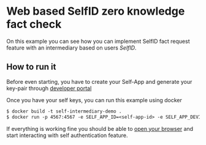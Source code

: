 # Web based SelfID zero knowledge fact check

On this example you can see how you can implement SelfID fact request feature with an intermediary based on users *SelfID*.

## How to run it

Before even starting, you have to create your Self-App and generate your key-pair through [developer portal](https://developer.selfid.net/)

Once you have your self keys, you can run this example using docker
```dockerfile
$ docker build -t self-intermediary-demo .
$ docker run -p 4567:4567 -e SELF_APP_ID=<self-app-id> -e SELF_APP_DEVICE_SECRET=<self-app-secret> self-intermediary-demo
```  

If everything is working fine you should be able to [open your browser](http://localhost:4567) and start interacting with self authentication feature. 